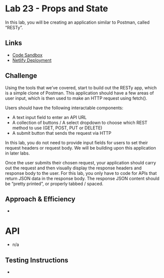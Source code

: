 # Lab 23 - Props and State

In this lab, you will be creating an application similar to Postman, called “RESTy”.
    
## Links
    
- [Code Sandbox](https://codesandbox.io/s/quizzical-rain-8whb4?file=/src/styles.scss)
- [Netlify Deployment](https://naughty-villani-af0726.netlify.app)
    
## Challenge
    
Using the tools that we’ve covered, start to build out the RESTy app, which is a simple clone of Postman. This application should have a few areas of user input, which is then used to make an HTTP request using fetch().

Users should have the following interactable components:

* A text input field to enter an API URL
* A collection of buttons / A select dropdown to choose which REST method to use (GET, POST, PUT or DELETE)
* A submit button that sends the request via HTTP

In this lab, you do not need to provide input fields for users to set their request headers or request body. We will be building upon this application in later labs.

Once the user submits their chosen request, your application should carry out the request and then visually display the response headers and response body to the user. For this lab, you only have to code for APIs that return JSON data in the response body. The response JSON content should be “pretty printed”, or properly tabbed / spaced.


## Approach & Efficiency

- 

# API

- n/a
    
## Testing Instructions
    
- 


